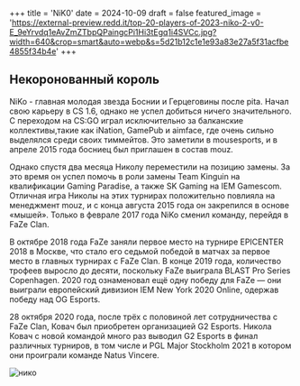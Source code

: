 +++
title = 'NiK0'
date = 2024-10-09
draft = false
featured_image = 'https://external-preview.redd.it/top-20-players-of-2023-niko-2-v0-E_9eYrvdq1eAvZmZTbpQPaingcPi1Hi3tEgq1i4SVCc.jpg?width=640&crop=smart&auto=webp&s=5d21b12c1e1e93a83e27a5f31acfbe4855f34b4e'
+++
## Некоронованный король

NiKo - главная молодая звезда Боснии и Герцеговины после pita. Начал свою карьеру в CS 1.6, однако не успел добиться ничего значительного. С переходом на CS:GO играл исключительно за балканские коллективы,такие как iNation, GamePub и aimface, где очень сильно выделялся среди своих тиммейтов. Это заметили в mousesports, и в апреле 2015 года босниец был приглашен в состав mouz. 

Однако спустя два месяца Николу переместили на позицию замены. За это время он успел помочь в роли замены Team Kinguin на квалификации Gaming Paradise, а также SK Gaming на IEM Gamescom. Отличная игра Николы на этих турнирах положительно повлияла на менеджмент mouz, и с конца августа 2015 года он закрепился в основе «мышей». Только в феврале 2017 года NiKo сменил команду, перейдя в FaZe Clan.

В октябре 2018 года FaZe заняли первое место на турнире EPICENTER 2018 в Москве, что стало его седьмой победой в матчах за первое место в главных турнирах с FaZe Clan. В конце 2019 года, количество трофеев выросло до десяти, поскольку FaZe выиграла BLAST Pro Series Copenhagen. 2020 год ознаменовал ещё одну победу для FaZe — они выиграли европейский дивизион IEM New York 2020 Online, одержав победу над OG Esports.

28 октября 2020 года, после трёх с половиной лет сотрудничества с FaZe Clan, Ковач был приобретен организацией G2 Esports. Никола Ковач с новой командой много раз выводил G2 Esports в финал различных турниров, в том числе и PGL Major Stockholm 2021 в котором они проиграли команде Natus Vincere.

![нико](https://img-cdn.hltv.org/gallerypicture/qd3XFIN3m2dutzwGI2SjeD.jpg?auto=compress&ixlib=java-2.1.0&m=%2Fm.png&mw=107&mx=20&my=473&q=75&w=800&s=6de24913680ce73e7d6b7a74bb4cda4a)